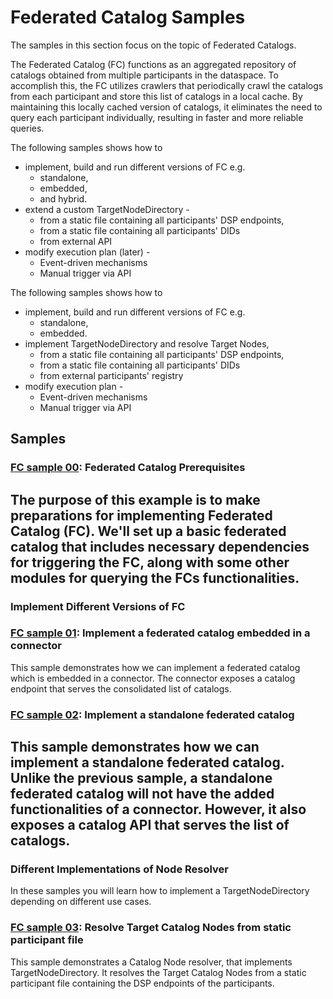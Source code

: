 # Federated Catalog Samples

The samples in this section focus on the topic of Federated Catalogs.

The Federated Catalog (FC) functions as an aggregated repository of
catalogs obtained from multiple
participants in the dataspace. To accomplish this, the FC utilizes crawlers
that periodically crawl the catalogs from each participant and store this list 
of catalogs in a local cache.
By maintaining this locally cached version of catalogs, it eliminates the need to query 
each participant individually, resulting in faster and more reliable queries.

The following samples shows how to
* implement, build and run different versions of FC e.g.
  * standalone,
  * embedded,
  * and hybrid.
* extend a custom TargetNodeDirectory -
  * from a static file containing all participants' DSP endpoints,
  * from a static file containing all participants' DIDs
  * from external API
* modify execution plan (later) -
  * Event-driven mechanisms
  * Manual trigger via API

The following samples shows how to
* implement, build and run different versions of FC e.g.
  * standalone,
  * embedded.
* implement TargetNodeDirectory and resolve Target Nodes, 
  * from a static file containing all participants' DSP endpoints,
  * from a static file containing all participants' DIDs
  * from external participants' registry
* modify execution plan -
  * Event-driven mechanisms
  * Manual trigger via API


## Samples 

### [FC sample 00](./fc-00-basic/README.md): Federated Catalog Prerequisites
The purpose of this example is to make preparations for implementing Federated Catalog (FC).
We'll set up a basic federated catalog that includes necessary dependencies for triggering the FC,
along with some other modules for querying the FCs functionalities.
---
### Implement Different Versions of FC
### [FC sample 01](./fc-01-embedded/README.md): Implement a federated catalog embedded in a connector
This sample demonstrates how we can implement a federated catalog which is embedded in a connector.
The connector exposes a catalog endpoint that serves the consolidated list of catalogs.
### [FC sample 02](./fc-02-standalone/README.md): Implement a standalone federated catalog

This sample demonstrates how we can implement a standalone federated catalog. Unlike the previous sample,
a standalone federated catalog will not have the added functionalities of a connector. However, it also
exposes a catalog API that serves the list of catalogs.
---
### Different Implementations of Node Resolver


In these samples you will learn how to implement a TargetNodeDirectory depending on different use cases.

### [FC sample 03](./fc-03-resolve-node-directory/README.md): Resolve Target Catalog Nodes from static participant file
This sample demonstrates a Catalog Node resolver, that implements TargetNodeDirectory. It resolves the Target Catalog
Nodes from a static participant file containing the DSP endpoints of the participants.


